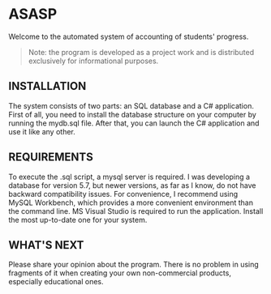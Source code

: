 ASASP
=============================
Welcome to the automated system of accounting of students' progress.

> Note: the program is developed as a project work and is distributed exclusively for informational purposes.

INSTALLATION
------------
The system consists of two parts: an SQL database and a C# application. First of all, you need to install the database structure on your computer by running the mydb.sql file.
After that, you can launch the C# application and use it like any other.

REQUIREMENTS
------------
To execute the .sql script, a mysql server is required. I was developing a database for version 5.7, but newer versions, as far as I know, do not have backward compatibility issues. For convenience, I recommend using MySQL Workbench, which provides a more convenient environment than the command line.
MS Visual Studio is required to run the application. Install the most up-to-date one for your system.

WHAT'S NEXT
-----------
Please share your opinion about the program. There is no problem in using fragments of it when creating your own non-commercial products, especially educational ones.
